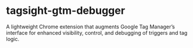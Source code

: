 # tagsight-gtm-debugger
A lightweight Chrome extension that augments Google Tag Manager’s interface for enhanced visibility, control, and debugging of triggers and tag logic.
